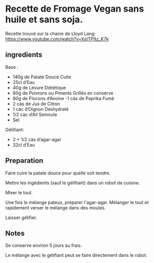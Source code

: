 # Recette de Fromage Vegan sans huile et sans soja.
Recette trouvé sur la chaine de Lloyd Lang:
https://www.youtube.com/watch?v=XsITP9z_K7k

## ingredients

Base :
- 140g de Patate Douce Cuite
- 25cl d’Eau
- 40g de Levure Diététique
- 80g de Poivrons ou Piments Grillés en conserve 
- 80g de Flocons d’Avoine -1 càs de Paprika Fumé
- 2 càs de Jus de Citron
- 1 càc d’Oignon Déshydraté
- 1/2 càc d’Ail Semoule
- Sel

Gélifiant:
- 2 + 1/2 càs d’agar-agar
- 32cl d’Eau 

## Preparation
Faire cuire la patate douce pour quelle soit tendre.

Mettre les ingédients (sauf le gélifiant) dans un robot de cuisine.

Mixer le tout.

Une fois le mélange pateux, préparer l'agar-agar. Mèlanger le tout et rapidement verser le mélange dans des moules.

Laisser gélifier.


## Notes
Se conserve environ 5 jours au frais.

Le mélange avec le gélifiant peut se faire directement dans le robot.
